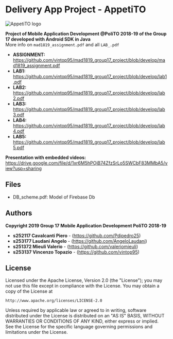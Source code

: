 # Delivery App Project - AppetiTO
![AppetiTO logo](https://github.com/vintop95/mad1819_group17_project/blob/develop/logo_mad1819_group17_project.png)  

**Project of Mobile Application Development @PoliTO 2018-19 of the Group 17 developed with Android SDK in Java**  
More info on ``mad1819_assignment.pdf`` and all ``LAB_.pdf``
* **ASSIGNMENT:** https://github.com/vintop95/mad1819_group17_project/blob/develop/mad1819_assignment.pdf
* **LAB1:** https://github.com/vintop95/mad1819_group17_project/blob/develop/lab1.pdf
* **LAB2:** https://github.com/vintop95/mad1819_group17_project/blob/develop/lab2.pdf
* **LAB3:** https://github.com/vintop95/mad1819_group17_project/blob/develop/lab3.pdf
* **LAB4:** https://github.com/vintop95/mad1819_group17_project/blob/develop/lab4.pdf
* **LAB5:** https://github.com/vintop95/mad1819_group17_project/blob/develop/lab5.pdf

**Presentation with embedded videos:** https://drive.google.com/file/d/1xr6M5hPOjB74ZfzSrLo5SWCbF83MMbA5/view?usp=sharing

## Files
- DB_scheme.pdf: Model of Firebase Db

## Authors 
**Copyright 2019 Group 17 Mobile Application Development PoliTO 2018-19**
* **s252117 Cavalcanti Piero** - (https://github.com/Pdipedro25)
* **s253177 Laudani Angelo** - (https://github.com/AngeloLaudani)
* **s251372 Mieuli Valerio** - (https://github.com/valeriomieuli)
* **s253137 Vincenzo Topazio** - (https://github.com/vintop95)

## License

Licensed under the Apache License, Version 2.0 (the "License");
you may not use this file except in compliance with the License.
You may obtain a copy of the License at

    http://www.apache.org/licenses/LICENSE-2.0

Unless required by applicable law or agreed to in writing, software
distributed under the License is distributed on an "AS IS" BASIS,
WITHOUT WARRANTIES OR CONDITIONS OF ANY KIND, either express or implied.
See the License for the specific language governing permissions and
limitations under the License.
